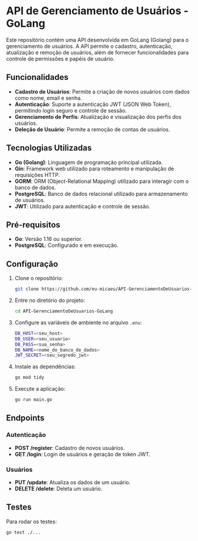 # API de Gerenciamento de Usuários - GoLang

Este repositório contém uma API desenvolvida em GoLang (Golang) para o gerenciamento de usuários. A API permite o cadastro, autenticação, atualização e remoção de usuários, além de fornecer funcionalidades para controle de permissões e papéis de usuário.

## Funcionalidades

- **Cadastro de Usuários**: Permite a criação de novos usuários com dados como nome, email e senha.
- **Autenticação**: Suporte a autenticação JWT (JSON Web Token), permitindo login seguro e controle de sessão.
- **Gerenciamento de Perfis**: Atualização e visualização dos perfis dos usuários.
- **Deleção de Usuário**: Permite a remoção de contas de usuários.

## Tecnologias Utilizadas

- **Go (Golang)**: Linguagem de programação principal utilizada.
- **Gin**: Framework web utilizado para roteamento e manipulação de requisições HTTP.
- **GORM**: ORM (Object-Relational Mapping) utilizado para interagir com o banco de dados.
- **PostgreSQL**: Banco de dados relacional utilizado para armazenamento de usuários.
- **JWT**: Utilizado para autenticação e controle de sessão.

## Pré-requisitos

- **Go**: Versão 1.16 ou superior.
- **PostgreSQL**: Configurado e em execução.

## Configuração

1. Clone o repositório:

    ```bash
    git clone https://github.com/eu-micaeu/API-GerenciamentoDeUsuarios-GoLang.git
    ```

2. Entre no diretório do projeto:

    ```bash
    cd API-GerenciamentoDeUsuarios-GoLang
    ```

3. Configure as variáveis de ambiente no arquivo `.env`:

    ```bash
    DB_HOST=<seu_host>
    DB_USER=<seu_usuario>
    DB_PASS=<sua_senha>
    DB_NAME=<nome_do_banco_de_dados>
    JWT_SECRET=<seu_segredo_jwt>
    ```

4. Instale as dependências:

    ```bash
    go mod tidy
    ```

5. Execute a aplicação:

    ```bash
    go run main.go
    ```
    
## Endpoints

### Autenticação

- **POST /register**: Cadastro de novos usuários.
- **GET /login**: Login de usuários e geração de token JWT.

### Usuários

- **PUT /update**: Atualiza os dados de um usuário.
- **DELETE /delete**: Deleta um usuário.

## Testes

Para rodar os testes:

```bash
go test ./...
